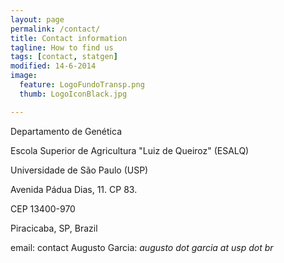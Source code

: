 ```yaml
---
layout: page
permalink: /contact/
title: Contact information
tagline: How to find us
tags: [contact, statgen]
modified: 14-6-2014
image:
  feature: LogoFundoTransp.png
  thumb: LogoIconBlack.jpg

---
```



Departamento de Genética

Escola Superior de Agricultura "Luiz de Queiroz" (ESALQ)

Universidade de São Paulo (USP)

Avenida Pádua Dias, 11. CP 83.

CEP 13400-970

Piracicaba, SP, Brazil

email: contact Augusto Garcia: *augusto dot garcia at usp dot br*

